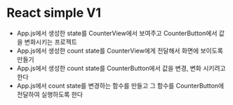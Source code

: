 # React simple V1

- App.js에서 생성한 state를 CounterView에서 보여주고 CounterButton에서 값을 변화시키는 프로젝트
- App.js에서 생성한 count state를 CounterView에게 전달해서 화면에 보이도록 만들기
- App.js에서 생성한 count state를 CounterButton에서 값을 변경, 변화 시키려고 한다
- App.js에서 count state를 변경하는 함수를 만들고 그 함수를 CounterButton에 전달하여 실행하도록 한다
